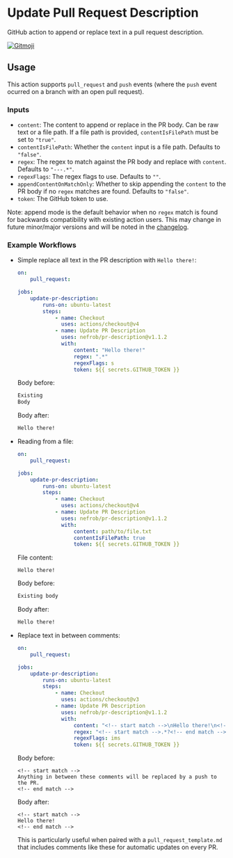 # Update Pull Request Description

GitHub action to append or replace text in a pull request description.

<a href="https://gitmoji.dev">
  <img
    src="https://img.shields.io/badge/gitmoji-%20😜%20😍-FFDD67.svg?style=flat-square"
    alt="Gitmoji"
  />
</a>

## Usage

This action supports `pull_request` and `push` events (where the `push` event ocurred on a branch with an open pull request).

### Inputs

-   `content`: The content to append or replace in the PR body. Can be raw text or a file path. If a file path is provided, `contentIsFilePath` must be set to `"true"`.
-   `contentIsFilePath`: Whether the `content` input is a file path. Defaults to `"false"`.
-   `regex`: The regex to match against the PR body and replace with `content`. Defaults to `"---.*"`.
-   `regexFlags`: The regex flags to use. Defaults to `""`.
-   `appendContentOnMatchOnly`: Whether to skip appending the `content` to the PR body if no `regex` matches are found. Defaults to `"false"`.
-   `token`: The GitHub token to use.

Note: append mode is the default behavior when no `regex` match is found for backwards compatibility with existing action users. This may change in future minor/major versions and will be noted in the [changelog](./CHANGELOG.md).

### Example Workflows

-   Simple replace all text in the PR description with `Hello there!`:

    ```yaml
    on:
        pull_request:

    jobs:
        update-pr-description:
            runs-on: ubuntu-latest
            steps:
                - name: Checkout
                  uses: actions/checkout@v4
                - name: Update PR Description
                  uses: nefrob/pr-description@v1.1.2
                  with:
                      content: "Hello there!"
                      regex: ".*"
                      regexFlags: s
                      token: ${{ secrets.GITHUB_TOKEN }}
    ```

    Body before:

    ```markdown
    Existing
    Body
    ```

    Body after:

    ```markdown
    Hello there!
    ```

-   Reading from a file:

    ```yaml
    on:
        pull_request:

    jobs:
        update-pr-description:
            runs-on: ubuntu-latest
            steps:
                - name: Checkout
                  uses: actions/checkout@v4
                - name: Update PR Description
                  uses: nefrob/pr-description@v1.1.2
                  with:
                      content: path/to/file.txt
                      contentIsFilePath: true
                      token: ${{ secrets.GITHUB_TOKEN }}
    ```

    File content:

    ```text
    Hello there!
    ```

    Body before:

    ```markdown
    Existing body
    ```

    Body after:

    ```markdown
    Hello there!
    ```

-   Replace text in between comments:

    ```yaml
    on:
        pull_request:

    jobs:
        update-pr-description:
            runs-on: ubuntu-latest
            steps:
                - name: Checkout
                  uses: actions/checkout@v3
                - name: Update PR Description
                  uses: nefrob/pr-description@v1.1.2
                  with:
                      content: "<!-- start match -->\nHello there!\n<!-- end match -->"
                      regex: "<!-- start match -->.*?<!-- end match -->"
                      regexFlags: ims
                      token: ${{ secrets.GITHUB_TOKEN }}
    ```

    Body before:

    ```text
    <!-- start match -->
    Anything in between these comments will be replaced by a push to the PR.
    <!-- end match -->
    ```

    Body after:

    ```text
    <!-- start match -->
    Hello there!
    <!-- end match -->
    ```

    This is particularly useful when paired with a `pull_request_template.md` that includes comments like these for automatic updates on every PR.
